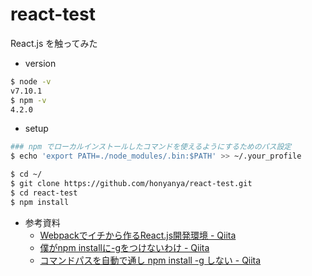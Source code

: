 # react-test

React.js を触ってみた

* version
```bash
$ node -v
v7.10.1
$ npm -v
4.2.0
```

* setup
```bash
### npm でローカルインストールしたコマンドを使えるようにするためのパス設定
$ echo 'export PATH=./node_modules/.bin:$PATH' >> ~/.your_profile

$ cd ~/
$ git clone https://github.com/honyanya/react-test.git
$ cd react-test
$ npm install
```

* 参考資料
  * [Webpackでイチから作るReact.js開発環境 - Qiita](http://qiita.com/nosoosso/items/a9ef0b26ccff47133870) 
  * [僕がnpm installに-gをつけないわけ - Qiita](http://qiita.com/Mic-U/items/cd456d6bea72937464f8)
  * [コマンドパスを自動で通し npm install -g しない - Qiita](http://qiita.com/Jxck_/items/8f5d1b70b7b5aa6053ee)



